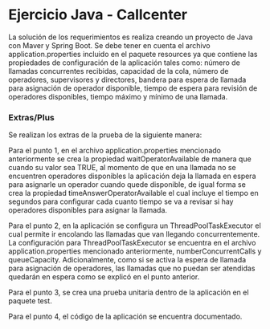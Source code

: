 # Ejercicio Java - Callcenter

La solución de los requerimientos es realiza creando un proyecto de Java con Maver y Spring Boot.
Se debe tener en cuenta el archivo application.properties incluido en el paquete resources ya que contiene las
propiedades de configuración de la aplicación tales como: número de llamadas concurrentes recibidas, capacidad de la
cola, número de operadores, supervisores y directores, bandera para espera de llamada para asignación de operador
disponible, tiempo de espera para revisión de operadores disponibles, tiempo máximo y mínimo de una llamada.

### Extras/Plus

Se realizan los extras de la prueba de la siguiente manera:

Para el punto 1, en el archivo application.properties mencionado anteriormente se crea la propiedad
waitOperatorAvailable de manera que cuando su valor sea TRUE, al momento de que en una llamada no se encuentren
operadores disponibles la aplicación deja la llamada en espera para asignarle un operador cuando quede disponible, de
igual forma se crea la propiedad timeAnswerOperatorAvailable el cual incluye el tiempo en segundos para configurar cada
cuanto tiempo se va a revisar si hay operadores disponibles para asignar la llamada.

Para el punto 2, en la aplicación se configura un ThreadPoolTaskExecutor el cual permite ir encolando las llamadas que
van llegando concurrentemente. La configuración para ThreadPoolTaskExecutor se encuentra en el archivo
application.properties mencionado anteriormente, numberConcurrentCalls y queueCapacity. Adicionalmente, como si se
activa la espera de llamada para asignación de operadores, las llamadas que no puedan ser atendidas quedarán en espera
como se explicó en el punto anterior.

Para el punto 3, se crea una prueba unitaria dentro de la aplicación en el paquete test.

Para el punto 4, el código de la aplicación se encuentra documentado.